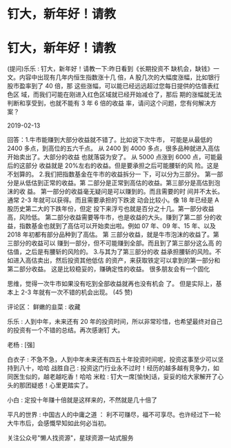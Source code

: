 # 钉大，新年好！请教

# 钉大，新年好！请教

(提问)乐乐 : 钉大，新年好！请教一下:昨日看到《长期投资不 缺机会，缺钱》一文。内容中出现有几年内恒生指数涨十几 倍，A 股几次的大幅度涨幅，比如银行股市盈率到了 40 倍，那 这些涨幅，可以能已经远远超过您每日提供的估值表红色区 域，而我们可能在刚进入红色区域就已经开始减仓了，那后 期的涨幅就无法判断和享受到，也就不能有 3 年 6 倍的收益 率，请问这个问题，您有何解决方案？

2019-02-13

回答：1.牛市能赚到大部分收益就不错了。比如说下次牛市， 可能是从最低的 2400 多点，到高位的五六千点。 从 2400 到 4000 多点，很多品种就进入高估开始卖出了。大部分的收益 也就落袋为安了。 从 5000 点涨到 6000 点，可能最后的这部分 收益就是 20%左右的收益。但是要承担之后可能腰斩的风 险。这是不划算的。 2.我们把指数基金在牛市的收益拆分一 下，可以分为三部分。 第一部分是从低估到正常的收益。第 二部分是正常到高估的收益。第三部分是高估到泡沫的收 益。 第一部分的收益毫无疑问是可以赚到的。而且需要的时 间并不太长。通常 2-3 年就可以获得。而且需要承担的下跌波 动会比较小。像 18 年已经是 A 股历史第二大的下跌年份，但定 投下来浮亏也就是百分之十几。第一部分收益高，风险低。 第二部分收益需要等牛市，也是收益的大头。赚到了第二部 分的收益，指数基金也就到了高估可以开始卖出啦。例如 07 年、09 年、15 年、以及 2018 年初都有部分品种到了高估。 第 三部分收益，就是牛市泡沫的收益了。第三部分的收益可以 赚到一部分，但不可能赚到全部。而且到了第三部分这么高 的估值，之后是有腰斩的风险的。 3.与其为了第三部分的收 益承担腰斩的风险。不如进入高估卖出，然后投资其他低估 的资产，来获取铁定可以拿到的第一部分和第二部分收益。 这是比较稳妥的，赚确定性的收益。 很多朋友会有一个固化

思维，觉得一次牛市如果没有吃到全部收益就再也没有机会 了。 但是实际上，基本上 2-3 年就有一次不错的机会出现。 (45 赞)

评论区： 鲜嫩的韭菜 : 收藏

乐乐 : 人到中年，未来还有 20 年的投资时间，所以非常珍惜，也希望最终对自己的投资有一个不错的总结。再次感谢钉 大。

老杨 : [强]

白衣子 : 不急不急，人到中年未来还有四五十年投资时间呢，投资这事至少可以坚持到八十，哈哈 战胜自己 : 投资这门行业永不过时！经历的越多越有竞争力，如同医生似的，越老越吃香！哈哈 米粒 : 钉大一席[愉快]话，妥妥的给大家解开了心头的那团疑惑！心里更踏实了。

小白 : 定投十年赚十倍就是这样来的，不然就是几十倍了

平凡的世界 : 中国古人的中庸之道 ： 利不可赚尽，福不可享尽。也许经过下一轮大牛市后，会感慨早知如此何必当初。

关注公众号"懒人找资源"，星球资源一站式服务